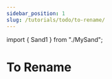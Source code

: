 ```yaml
---
sidebar_position: 1
slug: /tutorials/todo/to-rename/
---
```


import { Sand1 } from "./MySand";

# To Rename

<Sand1 />
